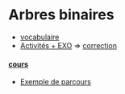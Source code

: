 # Arbres binaires
* [vocabulaire](Fiche_arbres.pdf)
* [Activités + EXO](https://notebook.basthon.fr/?from=https://raw.githubusercontent.com/thfruchart/tnsi/main/08/ACT-EXO_Arbres_binaires.ipynb) => [correction](https://notebook.basthon.fr/?from=https://raw.githubusercontent.com/thfruchart/tnsi/main/08/ACT-CORR.ipynb)
#### [cours](COURS-2022-12-15.ipynb)
* [Exemple de parcours](https://notebook.basthon.fr/?from=https://raw.githubusercontent.com/thfruchart/tnsi/main/08/ParcoursExemples.ipynb)
